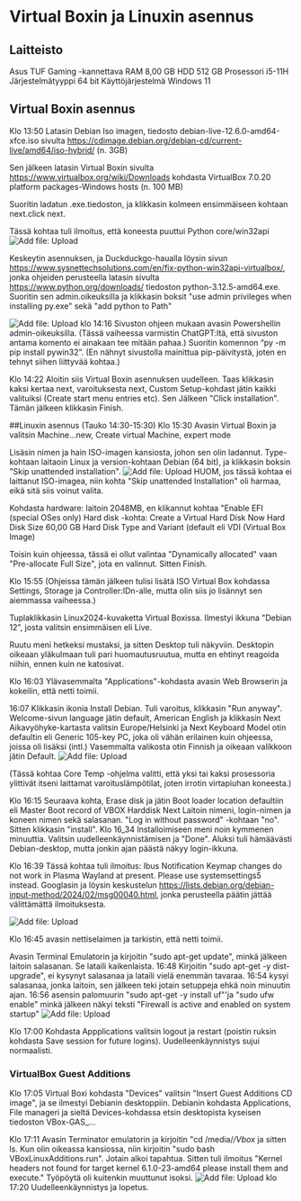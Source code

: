 # Virtual Boxin ja Linuxin asennus

## Laitteisto
Asus TUF Gaming -kannettava
RAM 8,00 GB
HDD 512 GB
Prosessori i5-11H
Järjestelmätyyppi 64 bit
Käyttöjärjestelmä Windows 11

## Virtual Boxin asennus

Klo 13:50  Latasin Debian Iso imagen, tiedosto debian-live-12.6.0-amd64-xfce.iso 
sivulta https://cdimage.debian.org/debian-cd/current-live/amd64/iso-hybrid/ (n. 3GB)

Sen jälkeen latasin Virtual Boxin sivulta https://www.virtualbox.org/wiki/Downloads
kohdasta VirtualBox 7.0.20 platform packages-Windows hosts (n. 100 MB)

Suoritin ladatun .exe.tiedoston, ja klikkasin kolmeen ensimmäiseen kohtaan next.click next.

Tässä kohtaa tuli ilmoitus, että koneesta puuttui Python core/win32api
 ![Add file: Upload](kuva1.jpg)

Keskeytin asennuksen, ja Duckduckgo-haualla löysin sivun  https://www.sysnettechsolutions.com/en/fix-python-win32api-virtualbox/, jonka ohjeiden perusteella latasin sivulta  https://www.python.org/downloads/ tiedoston python-3.12.5-amd64.exe. Suoritin sen admin.oikeuksilla
ja klikkasin boksit "use admin privileges when installing py.exe" sekä "add python to Path"

 ![Add file: Upload](kuva2.jpg)
klo 14:16 Sivuston ohjeen mukaan avasin Powershellin admin-oikeuksilla. (Tässä vaiheessa varmistin ChatGPT:ltä, että sivuston antama komento ei ainakaan tee mitään pahaa.) Suoritin komennon “py -m pip install pywin32”. (En nähnyt sivustolla mainittua pip-päivitystä, joten en tehnyt siihen liittyvää kohtaa.)

Klo 14:22 Aloitin siis Virtual Boxin asennuksen uudelleen. Taas klikkasin kaksi kertaa next, varoituksesta next, Custom Setup-kohdast jätin kaikki valituiksi (Create start menu entries etc). Sen Jälkeen "Click installation". Tämän jälkeen klikkasin Finish.

##Linuxin asennus
(Tauko 14:30-15:30)
Klo 15:30 Avasin Virtual Boxin ja valitsin Machine...new, Create virtual Machine, expert mode

Lisäsin nimen ja hain ISO-imagen kansiosta, johon sen olin ladannut. Type-kohtaan laitaoin Linux ja version-kohtaan Debian (64 bit), ja  klikkasin boksin "Skip unattended installation".
 ![Add file: Upload](kuva3.jpg)
HUOM, jos tässä kohtaa ei laittanut ISO-imagea, niin kohta "Skip unattended Installation" oli harmaa, eikä sitä siis voinut valita. 

Kohdasta hardware: laitoin 2048MB, en klikannut kohtaa "Enable EFI (special OSes only)
Hard disk -kohta: Create a Virtual Hard Disk Now
Hard Disk Size 60,00 GB
Hard Disk Type and Variant (default eli VDI (Virtual Box Image)

Toisin kuin ohjeessa, tässä ei ollut valintaa "Dynamically allocated" vaan "Pre-allocate Full Size", jota en valinnut. Sitten Finish.

Klo 15:55 (Ohjeissa tämän jälkeen tulisi lisätä ISO Virtual Box kohdassa Settings, Storage ja Controller:IDn-alle, mutta olin siis jo lisännyt sen aiemmassa vaiheessa.)

Tuplaklikkasin Linux2024-kuvaketta Virtual Boxissa. Ilmestyi ikkuna "Debian 12", josta valitsin ensimmäisen eli Live.

Ruutu meni hetkeksi mustaksi, ja sitten Desktop tuli näkyviin. Desktopin oikeaan yläkulmaan tuli pari huomautusruutua, mutta en ehtinyt reagoida niihin, ennen kuin ne katosivat.

Klo 16:03 Ylävasemmalta "Applications"-kohdasta avasin Web Browserin ja kokeilin, että netti toimii.

16:07 Klikkasin ikonia Install Debian. Tuli varoitus, klikkasin "Run anyway".
Welcome-sivun language jätin default, American English ja klikkasin Next
Aikavyöhyke-kartasta valitsin Europe/Helsinki ja Next
Keyboard Model otin defaultin eli Generic 105-key PC, joka oli vähän erilainen kuin ohjeessa, joissa oli lisäksi (intl.)
Vasemmalta valikosta otin Finnish ja oikeaan valikkoon jätin Default.
 ![Add file: Upload](kuva4.jpg)

(Tässä kohtaa Core Temp -ohjelma valitti, että yksi tai kaksi prosessoria ylittivät itseni laittamat varoituslämpötilat, joten irrotin virtapiuhan koneesta.)

Klo 16:15 Seuraava kohta, Erase disk ja jätin Boot loader location defaultiin eli Master Boot record of VBOX Harddisk
Next
Laitoin nimeni, login-nimen ja koneen nimen sekä salasanan. "Log in without password" -kohtaan "no". Sitten klikkasin "install".
Klo 16_34 Installoimiseen meni noin kymmenen minuuttia. Valitsin uudelleenkäynnistämisen ja "Done".
Aluksi tuli hämäävästi Debian-desktop, mutta jonkin ajan päästä näkyy login-ikkuna.

Klo 16:39 Tässä kohtaa tuli ilmoitus:
Ibus Notification
Keymap changes do not work in Plasma Wayland at present. Please use systemsettings5 instead.
Googlasin ja löysin keskustelun https://lists.debian.org/debian-input-method/2024/02/msg00040.html, jonka perusteella päätin jättää välittämättä ilmoituksesta.

 ![Add file: Upload](kuva5.jpg)
 
Klo 16:45 avasin nettiselaimen ja tarkistin, että netti toimii.

Avasin Terminal Emulatorin ja kirjoitin "sudo apt-get update", minkä jälkeen laitoin salasanan. Se lataili kaikenlaista.
16:48 Kirjoitin "sudo apt-get -y dist-upgrade", ei kysynyt salasanaa ja lataili vielä enemmän tavaraa. 
16:54 kysyi salasanaa, jonka laitoin, sen jälkeen teki jotain setuppeja ehkä noin minuutin ajan.
16:56 asensin palomuurin "sudo apt-get -y install uf"'ja "sudo ufw enable" minkä jälkeen näkyi teksti "Firewall is active and enabled on system startup"
 ![Add file: Upload](kuva6.jpg)

Klo 17:00 Kohdasta Appplications valitsin logout ja restart (poistin ruksin kohdasta Save session for future logins). Uudelleenkäynnistys sujui normaalisti.


### VirtualBox Guest Additions 
Klo 17:05 Virtual Boxi kohdasta "Devices" valitsin "Insert Guest Additions CD image", ja 
se ilmestyi Debianin desktoppiin.
Debianin kohdasta Applications, File manageri ja sieltä Devices-kohdassa etsin desktopista kyseisen tiedoston VBox-GAS_...

Klo 17:11 Avasin Terminator emulatorin ja kirjoitin "cd /media/*/Vbox* ja sitten ls. Kun olin oikeassa kansiossa, niin kirjoitin "sudo bash VBoxLinuxAdditions.run". Jotain alkoi tapahtua. Sitten tuli ilmoitus "Kernel headers not found for target kernel 6.1.0-23-amd64 please install them and execute." Työpöytä oli kuitenkin muuttunut isoksi.
 ![Add file: Upload](kuva7.jpg)
klo 17:20 Uudelleenkäynnistys ja lopetus.


